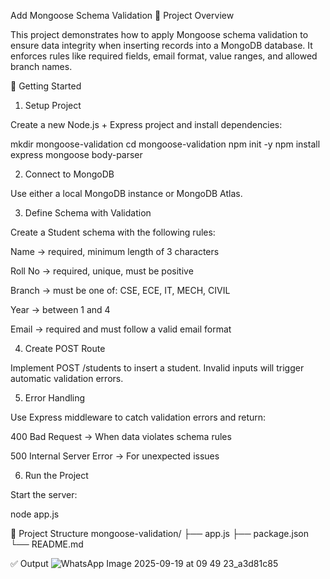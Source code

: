 Add Mongoose Schema Validation
📌 Project Overview

This project demonstrates how to apply Mongoose schema validation to ensure data integrity when inserting records into a MongoDB database.
It enforces rules like required fields, email format, value ranges, and allowed branch names.

🚀 Getting Started
1. Setup Project

Create a new Node.js + Express project and install dependencies:

mkdir mongoose-validation
cd mongoose-validation
npm init -y
npm install express mongoose body-parser

2. Connect to MongoDB

Use either a local MongoDB instance or MongoDB Atlas.

3. Define Schema with Validation

Create a Student schema with the following rules:

Name → required, minimum length of 3 characters

Roll No → required, unique, must be positive

Branch → must be one of: CSE, ECE, IT, MECH, CIVIL

Year → between 1 and 4

Email → required and must follow a valid email format

4. Create POST Route

Implement POST /students to insert a student.
Invalid inputs will trigger automatic validation errors.

5. Error Handling

Use Express middleware to catch validation errors and return:

400 Bad Request → When data violates schema rules

500 Internal Server Error → For unexpected issues

6. Run the Project

Start the server:

node app.js

📂 Project Structure
mongoose-validation/
 ├── app.js
 ├── package.json
 └── README.md

✅ Output
![WhatsApp Image 2025-09-19 at 09 49 23_a3d81c85](https://github.com/user-attachments/assets/a8695cbf-2fd3-4805-b0f4-5b22648535e3)


